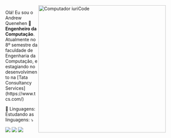 <img src="https://raw.githubusercontent.com/MicaelliMedeiros/micaellimedeiros/master/image/computer-illustration.png" min-width="400px" max-width="400px" width="400px" align="right" alt="Computador iuriCode">

<p align="left"> 
  Olá! Eu sou o Andrew Quenehen 🖖 <strong>Engenheiro da Computação</strong>.<br>
  Atualmente no 8º semestre da faculdade de Engenharia da Computação, e estagiando no desenvolvimento na [Tata Consultancy Services](https://www.tcs.com/)
</p>

<p align="left">
  🦄 Linguagens: Estudando as linguagens: ⤵️
</p>

<p align="left">
  <a href="#" alt="ProtonMail">
  <img src="https://img.shields.io/badge/ProtonMail-8B89CC?style=for-the-badge&logo=protonmail&logoColor=white&link=andrewqsantos@pm.me" /></a>

  <a href="#" alt="Linkedin">
  <img src="https://img.shields.io/badge/LinkedIn-0077B5?style=for-the-badge&logo=linkedin&logoColor=white&link=https://www.linkedin.com/in/andrewqsantos/" /></a>

  <a href="#" alt="Telegram">
  <img src="https://img.shields.io/badge/Telegram-2CA5E0?style=for-the-badge&logo=telegram&logoColor=white&link=https://t.me/andrewqsantos"/></a>
</p>  
